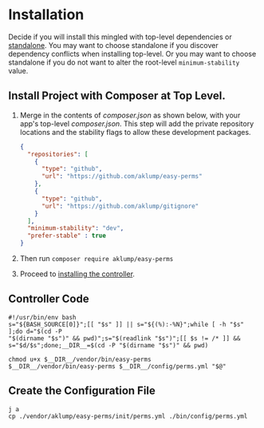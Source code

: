 <!--
id: install
tags: ''
-->

# Installation

Decide if you will install this mingled with top-level dependencies or [standalone](@install_standalone). You may want to choose standalone if you discover dependency conflicts when installing top-level. Or you may want to choose standalone if you do not want to alter the root-level `minimum-stability` value.

## Install Project with Composer at Top Level.

1. Merge in the contents of _composer.json_ as shown below, with your app's top-level _composer.json_. This step will add the private repository locations and the stability flags to allow these development packages.

    ```json
    {
      "repositories": [
        {
          "type": "github",
          "url": "https://github.com/aklump/easy-perms"
        },
        {
          "type": "github",
          "url": "https://github.com/aklump/gitignore"
        }
      ],
      "minimum-stability": "dev",
      "prefer-stable" : true
    }
    ```

2. Then run `composer require aklump/easy-perms`
1. Proceed to [installing the controller](@controller).

## Controller Code

```shell
#!/usr/bin/env bash
s="${BASH_SOURCE[0]}";[[ "$s" ]] || s="${(%):-%N}";while [ -h "$s" ];do d="$(cd -P
"$(dirname "$s")" && pwd)";s="$(readlink "$s")";[[ $s != /* ]] &&
s="$d/$s";done;__DIR__=$(cd -P "$(dirname "$s")" && pwd)

chmod u+x $__DIR__/vendor/bin/easy-perms
$__DIR__/vendor/bin/easy-perms $__DIR__/config/perms.yml "$@"
```
## Create the Configuration File

```shell
j a
cp ./vendor/aklump/easy-perms/init/perms.yml ./bin/config/perms.yml
```
